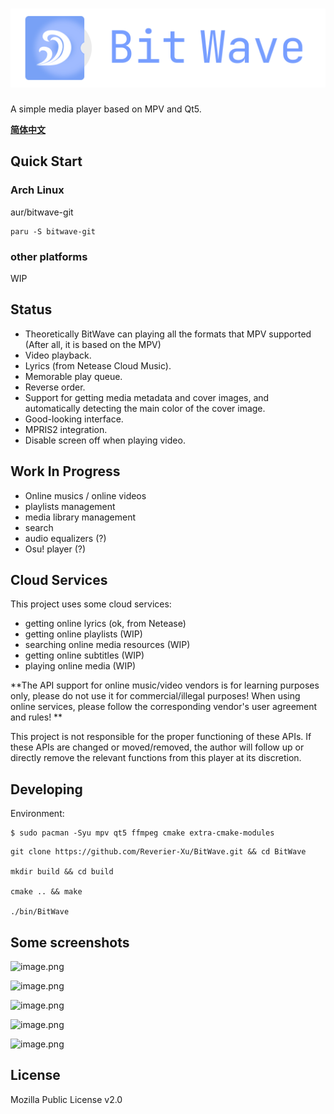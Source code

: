 # ![Bit Wave](src/resources/assets/logo-full.svg)

A simple media player based on MPV and Qt5.

[**简体中文**](README.cn.md)

## Quick Start

### Arch Linux

aur/bitwave-git

```
paru -S bitwave-git
```

### other platforms

WIP

## Status

- Theoretically BitWave can playing all the formats that MPV supported (After all, it is based on the MPV)
- Video playback.
- Lyrics (from Netease Cloud Music).
- Memorable play queue.
- Reverse order.
- Support for getting media metadata and cover images, and automatically detecting the main color of the cover image.
- Good-looking interface.
- MPRIS2 integration.
- Disable screen off when playing video.

## Work In Progress

- Online musics / online videos
- playlists management
- media library management
- search
- audio equalizers (?)
- Osu! player (?)

## Cloud Services

This project uses some cloud services:

- getting online lyrics (ok, from Netease)
- getting online playlists (WIP)
- searching online media resources (WIP)
- getting online subtitles (WIP)
- playing online media (WIP)

**The API support for online music/video vendors is for learning purposes only, please do not use it for commercial/illegal purposes! When using online services, please follow the corresponding vendor's user agreement and rules! **

This project is not responsible for the proper functioning of these APIs. If these APIs are changed or moved/removed, the author will follow up or directly remove the relevant functions from this player at its discretion.

## Developing

Environment:
```
$ sudo pacman -Syu mpv qt5 ffmpeg cmake extra-cmake-modules
```

```
git clone https://github.com/Reverier-Xu/BitWave.git && cd BitWave

mkdir build && cd build

cmake .. && make

./bin/BitWave
```

## Some screenshots

![image.png](https://i.loli.net/2021/08/30/9B5DjOXR8uHKAme.png)

![image.png](https://i.loli.net/2021/08/30/2t74vKisSfbJl9o.png)

![image.png](https://i.loli.net/2021/08/30/ELjMKmfZVQN5sUJ.png)

![image.png](https://i.loli.net/2021/08/30/Hun5ckty1lDRGZB.png)

![image.png](https://i.loli.net/2021/08/30/AfJnXCY9ztcUqrg.png)

## License

Mozilla Public License v2.0
